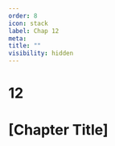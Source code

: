 ```yaml
---
order: 8
icon: stack
label: Chap 12
meta:
title: ""
visibility: hidden
---
```

# 12

# [Chapter Title]